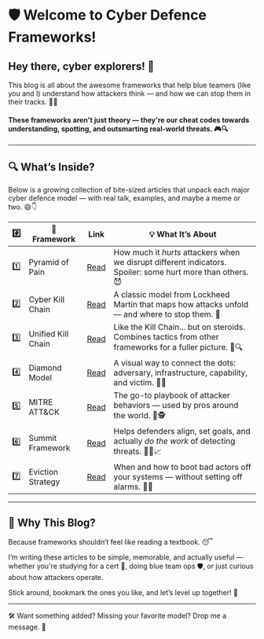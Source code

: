 # 🛡️ Welcome to Cyber Defence Frameworks!

## Hey there, cyber explorers! 👋  
This blog is all about the awesome frameworks that help blue teamers (like you and I) understand how attackers think — and how we can stop them in their tracks. 🚫🎯

#### These frameworks aren't just theory — they're our cheat codes towards understanding, spotting, and outsmarting real-world threats. 🎮🔍
---

## 🔍 What’s Inside?

Below is a growing collection of bite-sized articles that unpack each major cyber defence model — with real talk, examples, and maybe a meme or two. 😄👇

| #️⃣ | 🧩 Framework |  Link | 💡 What It’s About |
|-----|--------------|---------|---------------------|
| 1️⃣ | Pyramid of Pain | [Read](./pyramid-of-pain.md) | How much it *hurts* attackers when we disrupt different indicators. Spoiler: some hurt more than others. 😈 |
| 2️⃣ | Cyber Kill Chain | [Read](./cyber-kill-chain.md) | A classic model from Lockheed Martin that maps how attacks unfold — and where to stop them. 🎯 |
| 3️⃣ | Unified Kill Chain | [Read](./unified-kill-chain.md) | Like the Kill Chain... but on steroids. Combines tactics from other frameworks for a fuller picture. 🔗🔍 |
| 4️⃣ | Diamond Model | [Read](./diamond-model.md) | A visual way to connect the dots: adversary, infrastructure, capability, and victim. 💎✨ |
| 5️⃣ | MITRE ATT&CK | [Read](./mitre.md) | The go-to playbook of attacker behaviors — used by pros around the world. 🧰🕵️ |
| 6️⃣ | Summit Framework | [Read](./summit.md) | Helps defenders align, set goals, and actually *do the work* of detecting threats. 🧗‍♀️📈 |
| 7️⃣ | Eviction Strategy | [Read](./eviction.md) | When and how to boot bad actors off your systems — without setting off alarms. 🚷🧹 |

---

## 💬 Why This Blog?

Because frameworks shouldn’t feel like reading a textbook. 😴  

I’m writing these articles to be simple, memorable, and actually useful — whether you're studying for a cert 🧾, doing blue team ops 🛡️, or just curious about how attackers operate.  

Stick around, bookmark the ones you like, and let’s level up together! 🙌

---

🛠️ Want something added? Missing your favorite model? Drop me a message. 💌
